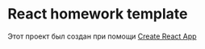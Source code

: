 # React homework template

Этот проект был создан при помощи
[Create React App](https://github.com/facebook/create-react-app)
